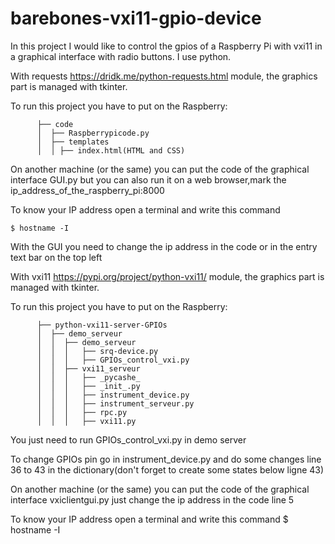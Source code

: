 # barebones-vxi11-gpio-device
 In this project I would like to control the gpios of a Raspberry Pi with vxi11 in a graphical interface with radio buttons. I use python.
 
 
With requests https://dridk.me/python-requests.html module, the graphics part is managed with tkinter.
 
 To run this project you have to put on the Raspberry:

          ├── code 
          │  ├── Raspberrypicode.py
          │  ├── templates
          │  │ ├── index.html(HTML and CSS)



 
On another machine (or the same) you can put the code of the graphical interface GUI.py but you can also run it on a web browser,mark the ip_address_of_the_raspberry_pi:8000

To know your IP address open a terminal and write this command

    $ hostname -I
    
With the GUI you need to change the ip address in the code or in the entry text bar on the top left 
    
    
  With vxi11 https://pypi.org/project/python-vxi11/ module, the graphics part is managed with tkinter.
 
 To run this project you have to put on the Raspberry:



          ├── python-vxi11-server-GPIOs 
          │  ├── demo_serveur
          │  │  ├── demo_serveur
          │  │  │   ├── srq-device.py
          │  │  │   ├── GPIOs_control_vxi.py
          │  │  ├── vxi11_serveur
          │  │  │   ├── _pycashe_
          │  │  │   ├── _init_.py   
          │  │  │   ├── instrument_device.py
          │  │  │   ├── instrument_serveur.py
          │  │  │   ├── rpc.py
          │  │  │   ├── vxi11.py
          
          
          
You just need to run GPIOs_control_vxi.py in demo server 

To change GPIOs pin go in instrument_device.py and do some changes line 36 to 43 in the dictionary(don't forget to create some states below ligne 43) 

 
On another machine (or the same) you can put the code of the graphical interface vxiclientgui.py just change the ip address in the code line 5

To know your IP address open a terminal and write this command
    $ hostname -I
    


